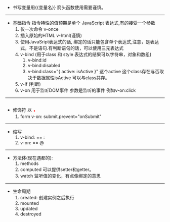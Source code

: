 * 书写变量用{{变量名}}  箭头函数使用需要谨慎。    
---
* 基础指令  指令特性的值预期是单个 JavaScript 表达式,有的接受一个参数
    1. 仅一次命令 v-once    
    2. 插入原始的HTML v-html(谨慎)
    3. 使用JavaSript表达式的话, 绑定的话只能包含单个表达式,注意，是表达式，不是语句.有判断语句的话，可以使用三元表达式
    4. v-bind   (用于class 和 style 表达式的结果可以字符串，对象和数组)  
        1. v-bind:id
        2. v-bind:disabled
        3. v-bind:class="{ active: isActive }" 这个active 这个class存在与否取决于数据属性isActive 可以与class共存。
    5. v-if (判断)
    6. v-on 用于监听DOM事件 参数是监听的事件 例如v-on:click    
---
* 修饰符 以 <span style="color: red; font-size: 30px;"> . </span>    
    1. form v-on: submit.prevent="onSubmit"    
----
* 缩写    
    1. v-bind: ==    :
    2. v-on: == @    
----
* 方法体(现在遇都的):    
    1. methods
    2. computed 可以提供setter和getter。
    3. watch 监听值的变化，有点像绑定的意思
----
* 生命周期    
    1. created: 创建实例之后执行    
    2. mounted    
    3. updated    
    4. destroyed
